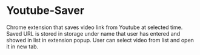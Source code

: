 # Youtube-Saver

Chrome extension that saves video link from Youtube at selected time. Saved URL is stored in storage under name that user has entered and showed in list in extension popup. User can select video from list and open it in new tab.
